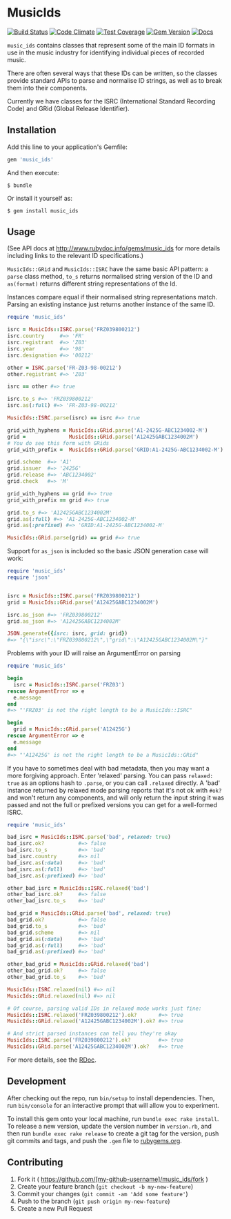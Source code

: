 # MusicIds

[![Build Status](https://travis-ci.org/tape-tv/music_ids.svg)](https://travis-ci.org/tape-tv/music_ids)
[![Code Climate](https://codeclimate.com/github/tape-tv/music_ids/badges/gpa.svg)](https://codeclimate.com/github/tape-tv/music_ids)
[![Test Coverage](https://codeclimate.com/github/tape-tv/music_ids/badges/coverage.svg)](https://codeclimate.com/github/tape-tv/music_ids/coverage)
[![Gem Version](https://badge.fury.io/rb/music_ids.svg)](http://badge.fury.io/rb/music_ids)
[![Docs](http://inch-ci.org/github/tape-tv/music_ids.svg?branch=master)](http://inch-ci.org/github/tape-tv/music_ids)

`music_ids` contains classes that represent some of the main ID formats in use in the music industry for identifying individual pieces of recorded music.

There are often several ways that these IDs can be written, so the classes provide standard APIs to parse and normalise ID strings, as well as to break them into their components.

Currently we have classes for the ISRC (International Standard Recording Code) and GRid (Global Release Identifier).

## Installation
Add this line to your application's Gemfile:

```ruby
gem 'music_ids'
```

And then execute:

    $ bundle

Or install it yourself as:

    $ gem install music_ids

## Usage
(See API docs at <http://www.rubydoc.info/gems/music_ids> for more details
including links to the relevant ID specifications.)

`MusicIds::GRid` and `MusicIds::ISRC` have the same basic API pattern: a
`parse` class method, `to_s` returns normalised string version of the ID and
`as(format)` returns different string representations of the Id.

Instances compare equal if their normalised string representations match.
Parsing an existing instance just returns another instance of the same ID.

```ruby
require 'music_ids'

isrc = MusicIds::ISRC.parse('FRZ039800212')
isrc.country     #=> 'FR'
isrc.registrant  #=> 'Z03'
isrc.year        #=> '98'
isrc.designation #=> '00212'

other = ISRC.parse('FR-Z03-98-00212')
other.registrant #=> 'Z03'

isrc == other #=> true

isrc.to_s #=> 'FRZ039800212'
isrc.as(:full) #=> 'FR-Z03-98-00212'

MusicIds::ISRC.parse(isrc) == isrc #=> true

grid_with_hyphens = MusicIds::GRid.parse('A1-2425G-ABC1234002-M')
grid =              MusicIds::GRid.parse('A12425GABC1234002M')
# You do see this form with GRids
grid_with_prefix =  MusicIds::GRid.parse('GRID:A1-2425G-ABC1234002-M')

grid.scheme  #=> 'A1'
grid.issuer  #=> '2425G'
grid.release #=> 'ABC1234002'
grid.check   #=> 'M'

grid_with_hyphens == grid #=> true
grid_with_prefix == grid #=> true

grid.to_s #=> 'A12425GABC1234002M'
grid.as(:full) #=> 'A1-2425G-ABC1234002-M'
grid.as(:prefixed) #=> 'GRID:A1-2425G-ABC1234002-M'

MusicIds::GRid.parse(grid) == grid #=> true
```

Support for `as_json` is included so the basic JSON generation case will work:

```ruby
require 'music_ids'
require 'json'


isrc = MusicIds::ISRC.parse('FRZ039800212')
grid = MusicIds::GRid.parse('A12425GABC1234002M')

isrc.as_json #=> 'FRZ039800212'
grid.as_json #=> 'A12425GABC1234002M'

JSON.generate({isrc: isrc, grid: grid})
#=> "{\"isrc\":\"FRZ039800212\",\"grid\":\"A12425GABC1234002M\"}"
```

Problems with your ID will raise an ArgumentError on parsing

```ruby
require 'music_ids'

begin
  isrc = MusicIds::ISRC.parse('FRZ03')
rescue ArgumentError => e
  e.message
end
#=> "'FRZ03' is not the right length to be a MusicIds::ISRC"

begin
  grid = MusicIds::GRid.parse('A12425G')
rescue ArgumentError => e
  e.message
end
#=> "'A12425G' is not the right length to be a MusicIds::GRid"
```

If you have to sometimes deal with bad metadata, then you may want a more
forgiving approach. Enter 'relaxed' parsing. You can pass `relaxed: true` as an
options hash to `.parse`, or you can call `.relaxed` directly. A 'bad' instance
returned by relaxed mode parsing reports that it's not ok with `#ok?` and won't
return any components, and will only return the input string it was passed and
not the full or prefixed versions you can get for a well-formed ISRC.

```ruby
require 'music_ids'

bad_isrc = MusicIds::ISRC.parse('bad', relaxed: true)
bad_isrc.ok?           #=> false
bad_isrc.to_s          #=> 'bad'
bad_isrc.country       #=> nil
bad_isrc.as(:data)     #=> 'bad'
bad_isrc.as(:full)     #=> 'bad'
bad_isrc.as(:prefixed) #=> 'bad'

other_bad_isrc = MusicIds::ISRC.relaxed('bad')
other_bad_isrc.ok?     #=> false
other_bad_isrc.to_s    #=> 'bad'

bad_grid = MusicIds::GRid.parse('bad', relaxed: true)
bad_grid.ok?           #=> false
bad_grid.to_s          #=> 'bad'
bad_grid.scheme        #=> nil
bad_grid.as(:data)     #=> 'bad'
bad_grid.as(:full)     #=> 'bad'
bad_grid.as(:prefixed) #=> 'bad'

other_bad_grid = MusicIds::GRid.relaxed('bad')
other_bad_grid.ok?     #=> false
other_bad_grid.to_s    #=> 'bad'

MusicIds::ISRC.relaxed(nil) #=> nil
MusicIds::GRid.relaxed(nil) #=> nil

# Of course, parsing valid IDs in relaxed mode works just fine:
MusicIds::ISRC.relaxed('FRZ039800212').ok?       #=> true
MusicIds::GRid.relaxed('A12425GABC1234002M').ok? #=> true

# And strict parsed instances can tell you they're okay
MusicIds::ISRC.parse('FRZ039800212').ok?         #=> true
MusicIds::GRid.parse('A12425GABC1234002M').ok?   #=> true
```

For more details, see the [RDoc](http://www.rubydoc.info/gems/music_ids).

## Development
After checking out the repo, run `bin/setup` to install dependencies. Then, run
`bin/console` for an interactive prompt that will allow you to experiment.

To install this gem onto your local machine, run `bundle exec rake install`. To
release a new version, update the version number in `version.rb`, and then run
`bundle exec rake release` to create a git tag for the version, push git
commits and tags, and push the `.gem` file to
[rubygems.org](https://rubygems.org).

## Contributing
1. Fork it ( https://github.com/[my-github-username]/music_ids/fork )
2. Create your feature branch (`git checkout -b my-new-feature`)
3. Commit your changes (`git commit -am 'Add some feature'`)
4. Push to the branch (`git push origin my-new-feature`)
5. Create a new Pull Request
